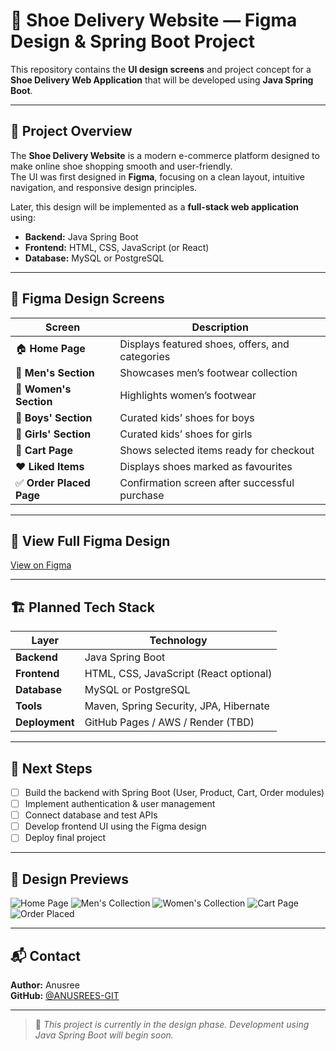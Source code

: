 # 👟 Shoe Delivery Website — Figma Design & Spring Boot Project

This repository contains the **UI design screens** and project concept for a **Shoe Delivery Web Application** that will be developed using **Java Spring Boot**.

---

## 🧠 Project Overview

The **Shoe Delivery Website** is a modern e-commerce platform designed to make online shoe shopping smooth and user-friendly.  
The UI was first designed in **Figma**, focusing on a clean layout, intuitive navigation, and responsive design principles.

Later, this design will be implemented as a **full-stack web application** using:
- **Backend:** Java Spring Boot  
- **Frontend:** HTML, CSS, JavaScript (or React)  
- **Database:** MySQL or PostgreSQL  

---

## 🎨 Figma Design Screens

| Screen | Description |
|--------|--------------|
| 🏠 **Home Page** | Displays featured shoes, offers, and categories |
| 👞 **Men's Section** | Showcases men’s footwear collection |
| 👟 **Women's Section** | Highlights women’s footwear |
| 👦 **Boys' Section** | Curated kids’ shoes for boys |
| 👧 **Girls' Section** | Curated kids’ shoes for girls |
| 🛒 **Cart Page** | Shows selected items ready for checkout |
| ❤️ **Liked Items** | Displays shoes marked as favourites |
| ✅ **Order Placed Page** | Confirmation screen after successful purchase |

---

## 🔗 View Full Figma Design
[View on Figma](https://www.figma.com/file/your-figma-link-here)

---

## 🏗️ Planned Tech Stack

| Layer | Technology |
|-------|-------------|
| **Backend** | Java Spring Boot |
| **Frontend** | HTML, CSS, JavaScript (React optional) |
| **Database** | MySQL or PostgreSQL |
| **Tools** | Maven, Spring Security, JPA, Hibernate |
| **Deployment** | GitHub Pages / AWS / Render (TBD) |

---

## 🚀 Next Steps
- [ ] Build the backend with Spring Boot (User, Product, Cart, Order modules)
- [ ] Implement authentication & user management
- [ ] Connect database and test APIs
- [ ] Develop frontend UI using the Figma design
- [ ] Deploy final project

---

## 📸 Design Previews

![Home Page](home.png)
![Men's Collection](men.png)
![Women's Collection](women.png)
![Cart Page](cart.png)
![Order Placed](order-placed.png)

---

## 📬 Contact

**Author:** Anusree  
**GitHub:** [@ANUSREES-GIT](https://github.com/ANUSREES-GIT)

---

> 🩵 *This project is currently in the design phase. Development using Java Spring Boot will begin soon.*
